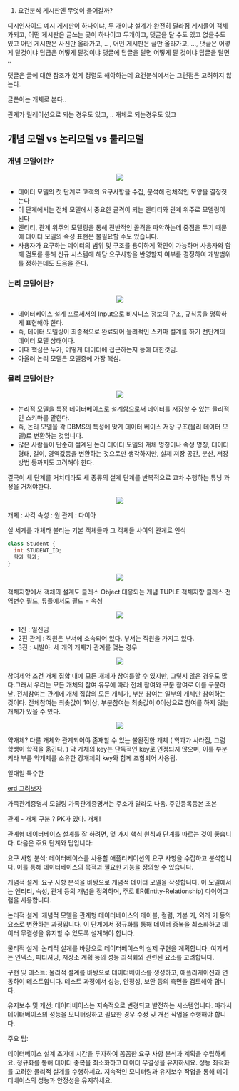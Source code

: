 1. 요건분석
게시판엔 무엇이 들어갈까?

디시인사이드 예시
게시판이 하나이냐, 두 개이냐 설계가 완전히 달라짐
게시물이 객체가되고, 어떤 게시판은 글쓰는 곳이 하나이고 두개이고, 댓글을 달 수도 있고 없을수도 있고
어떤 게시판은 사진만 올라가고, .. , 어떤 게시판은 글만 올라가고, ..., 댓글은 어떻게 달것이냐 답급은 어떻게 달것이냐 댓글에 답글을 달면 어떻게 달 것이냐
답글을 달면 ..

댓글은 글에 대한 참조가 있게 정렬도 해야하는데 요건분석에서는 그런점은 고려하지 않는다.

글쓴이는 개체로 본다..

관계가 릴레이션으로 되는 경우도 있고, .. 개체로 되는경우도 있고

## 개념 모델 vs 논리모델 vs 물리모델

### 개념 모델이란?

<div align="center">
<img src="https://user-images.githubusercontent.com/97272787/233874934-d447309e-3832-49c1-bb04-41285fda50a7.png">
</div>

- 데이터 모델의 첫 단계로 고객의 요구사항을 수집, 분석해 전체적인 모양을 결정짓는다
- 이 단계에서는 전체 모델에서 중요한 골격이 되는 엔티티와 관계 위주로 모델링이 된다
- 엔티티, 관계 위주의 모델링을 통해 전반적인 골격을 파악하는데 중점을 두기 때문에 데이터 모델의 속성 표현은 불필요할 수도 있습니다.
- 사용자가 요구하는 데이터의 범위 및 구조를 용이하게 확인이 가능하며 사용자와 함께 검토를 통해 신규 시스템에 해당 요구사항을 반영할지 여부를 결정하여 개발범위를 정하는데도 도움을 준다.

### 논리 모델이란?

<div align="center">
<img src="https://user-images.githubusercontent.com/97272787/233874942-b3d93c32-c0e6-4ddf-a936-54a5224c6109.png">
</div>

- 데이터베이스 설계 프로세서의 Input으로 비지니스 정보의 구조, 규칙등을 명확하게 표현해야 한다.
- 즉, 데이터 모델링이 최종적으로 완료되어 물리적인 스키마 설계를 하기 전단계의 데이터 모델 상태이다.
- 이때 핵심은 누가, 어떻게 데이터에 접근하는지 등에 대한것임.
- 아울러 논리 모델은 모델중에 가장 핵심.

### 물리 모델이란?

<div align="center">
<img src="https://user-images.githubusercontent.com/97272787/233874947-93a189ca-f99b-42f5-be13-6b73b4722388.png">
</div>

- 논리적 모델을 특정 데이터베이스로 설계함으로써 데이터를 저장할 수 있는 물리적인 스키마를 말한다.
- 즉, 논리 모델을 각 DBMS의 특성에 맞게 데이터 베이스 저장 구조(물리 데이터 모델)로 변환하는 것입니다.
- 많은 사람들이 단순히 설계된 논리 데이터 모델의 개체 명칭이나 속성 명칭, 데이터 형태, 길이, 영역값등을 변환하는 것으로만 생각하지만, 실제 저장 공간, 분산, 저장 방법 등까지도 고려해야 한다.

결국이 세 단계를 거치더라도 세 종류의 설계 단계를 반복적으로 교차 수행하는 튜닝 과정을 거쳐야한다.

<div align="center">
  <img src="https://user-images.githubusercontent.com/97272787/233876631-aa7dc8c1-ad69-499a-992a-01c86e15454c.png">
</div>

개체 : 사각
속성 : 원
관계 : 다이아

실 세계를 개체라 불리는 기본 객체들과 그 객체들 사이의 관계로 인식

```java
class Student {
  int STUDENT_ID;
  학과 학과;
}
```

<div align="center">
  <img src="https://user-images.githubusercontent.com/97272787/233879953-23f6b00c-1d81-4ba6-b436-426d48d4ede7.png">
</div>

객체지향에서 객체의 설계도 클래스 Object 대응되는 개념 TUPLE
객체지향 클래스 전역변수 필드, 튜플에서도 필드 = 속성

<div align="center">
  <img src="https://user-images.githubusercontent.com/97272787/233878823-dea2e871-1fc3-4c14-869e-1ce07c86327f.png">
</div>

- 1진 : 일진임
- 2진 관계 : 직원은 부서에 소속되어 있다. 부서는 직원을 가지고 있다.
- 3진 : 씨발아. 세 개의 개체가 관계를 맺는 경우

<div align="center">
  <img src="https://user-images.githubusercontent.com/97272787/233879539-56388cb3-bbfe-4df4-8594-33e087eb11d8.png">
</div>

참여제약 조건
개체 집합 내에 모든 개체가 참여를할 수 있지만, 그렇지 않은 경우도 많다.그래서 우리는 모든 개체의 참여 유무에 따라 전체 참여와 구분 참여로 이를 구분하낟. 전체참여는 관계에 개체 집합의 모든 개체가, 부분 참여는 일부의 개체만 참여하는 것이다. 전체참여는 최솟값이 1이상, 부분참여는 최솟값이 0이상으로 참여를 하지 않는 개체가 있을 수 있다.

<div align="center">
  <img src="https://user-images.githubusercontent.com/97272787/233880792-c7869f55-15b6-4fde-ae03-1b8cb0a861b2.png">
</div>

약개체?
다른 개체와 관계되어야 존재할 수 있는 불완전한 개체 ( 학과가 사라짐, 그럼 학생이 학적을 옮긴다. )
약 개체의 key는 단독적인 key로 인정되지 않으며, 이를 부분키라 부름
약개체를 소유한 강개체의 key와 함께 조합되어 사용됨.

일대일
특수한

<a href="https://aquerytool.com/">erd 그려보자</a>

가족관계증명서 모델링
가족관계증명서는 주소가 달라도 나옴. 주민등록등본 초본

관계 - 개체 구분 ?
PK가 있다. 개체!


관계형 데이터베이스 설계를 잘 하려면, 몇 가지 핵심 원칙과 단계를 따르는 것이 좋습니다. 다음은 주요 단계와 팁입니다:

요구 사항 분석: 데이터베이스를 사용할 애플리케이션의 요구 사항을 수집하고 분석합니다. 이를 통해 데이터베이스의 목적과 필요한 기능을 정의할 수 있습니다.

개념적 설계: 요구 사항 분석을 바탕으로 개념적 데이터 모델을 작성합니다. 이 모델에서는 엔티티, 속성, 관계 등의 개념을 정의하며, 주로 ER(Entity-Relationship) 다이어그램을 사용합니다.

논리적 설계: 개념적 모델을 관계형 데이터베이스의 테이블, 컬럼, 기본 키, 외래 키 등의 요소로 변환하는 과정입니다. 이 단계에서 정규화를 통해 데이터 중복을 최소화하고 데이터 무결성을 유지할 수 있도록 설계해야 합니다.

물리적 설계: 논리적 설계를 바탕으로 데이터베이스의 실제 구현을 계획합니다. 여기서는 인덱스, 파티셔닝, 저장소 계획 등의 성능 최적화와 관련된 요소를 고려합니다.

구현 및 테스트: 물리적 설계를 바탕으로 데이터베이스를 생성하고, 애플리케이션과 연동하여 테스트합니다. 테스트 과정에서 성능, 안정성, 보안 등의 측면을 검토해야 합니다.

유지보수 및 개선: 데이터베이스는 지속적으로 변경되고 발전하는 시스템입니다. 따라서 데이터베이스의 성능을 모니터링하고 필요한 경우 수정 및 개선 작업을 수행해야 합니다.

주요 팁:

데이터베이스 설계 초기에 시간을 투자하여 꼼꼼한 요구 사항 분석과 계획을
 수립하세요.
정규화를 통해 데이터 중복을 최소화하고 데이터 무결성을 유지하세요.
성능 최적화를 고려한 물리적 설계를 수행하세요.
지속적인 모니터링과 유지보수 작업을 통해 데이터베이스의 성능과 안정성을 유지하세요.



